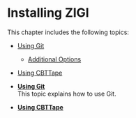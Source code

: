 # Installing ZIGI

This chapter includes the following topics:

-   [Using Git](t_using_git.md)
    -   [Additional Options](r_additional_options.md)
-   [Using CBTTape](t_using_cbttape.md)

-   **[Using Git](t_using_git.md)**  
This topic explains how to use Git.
-   **[Using CBTTape](t_using_cbttape.md)**  


